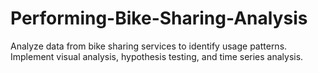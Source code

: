 # Performing-Bike-Sharing-Analysis
 Analyze data from bike sharing services to identify usage patterns. Implement visual analysis, hypothesis testing, and time series analysis.
